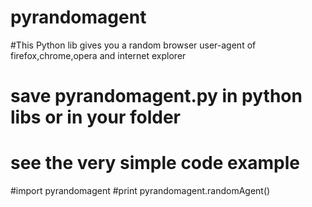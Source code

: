 # pyrandomagent
#This Python lib gives you a random browser user-agent of firefox,chrome,opera and internet explorer
# save pyrandomagent.py in python libs or in your folder
# see the very simple code example 

#import pyrandomagent
#print pyrandomagent.randomAgent()
